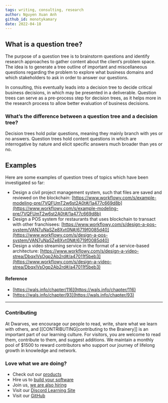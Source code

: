 ```yaml
---
tags: writing, consulting, research
author: Nguyen Xuan Anh
github_id: monotykamary
date: 2022-04-18
---
```


## What is a question tree?

The purpose of a question tree is to brainstorm questions and identify research approaches to gather content about the client’s problem space. The idea is to generate a tree outline of important and miscellaneous questions regarding the problem to explore what business domains and which stakeholders to ask in order to answer our questions.

In consulting, this eventually leads into a decision tree to decide critical business decisions, in which may be presented in a deliverable. Question trees can serve as a pre-process step for decision trees, as it helps more in the research process to allow better evaluation of business decisions.

### What’s the difference between a question tree and a decision tree?

Decision trees hold polar questions, meaning they mainly branch with yes or no answers. Question trees hold content questions in which are interrogative by nature and elicit specific answers much broader than yes or no.

## Examples

Here are some examples of question trees of topics which have been investigated so far:

- Design a civil project management system, such that files are saved and reviewed on the blockchain: [](https://www.workflowy.com/s/example-modeling-pre/7VQFUmT2w6st2A0t#/1a477c669d8b)[https://www.workflowy.com/s/example-modeling-pre/7VQFUmT2w6st2A0t#/1a477c669d8b](https://www.workflowy.com/s/example-modeling-pre/7VQFUmT2w6st2A0t#/1a477c669d8b)
- Design a POS system for restaurants that uses blockchain to transact with other franchisees: [](https://www.workflowy.com/s/design-a-pos-system/VAN7uNaSZe8Xvt0N#/6719f0085d40)[https://www.workflowy.com/s/design-a-pos-system/VAN7uNaSZe8Xvt0N#/6719f0085d40](https://www.workflowy.com/s/design-a-pos-system/VAN7uNaSZe8Xvt0N#/6719f0085d40)
- Design a video streaming service in the format of a service-based architecture: [](https://www.workflowy.com/s/design-a-video-strea/DbqxIVsOgp2Ab2rd#/a47011f5beb3)[https://www.workflowy.com/s/design-a-video-strea/DbqxIVsOgp2Ab2rd#/a47011f5beb3](https://www.workflowy.com/s/design-a-video-strea/DbqxIVsOgp2Ab2rd#/a47011f5beb3)

#### Reference

- [](https://wals.info/chapter/116)[https://wals.info/chapter/116](https://wals.info/chapter/116)
- [](https://wals.info/chapter/93)[https://wals.info/chapter/93](https://wals.info/chapter/93)



---
<!-- cta -->
### Contributing

At Dwarves, we encourage our people to read, write, share what we learn with others, and [[CONTRIBUTING|contributing to the Brainery]] is an important part of our learning culture. For visitors, you are welcome to read them, contribute to them, and suggest additions. We maintain a monthly pool of $1500 to reward contributors who support our journey of lifelong growth in knowledge and network.

### Love what we are doing?

- Check out our [products](https://superbits.co)
- Hire us to [build your software](https://d.foundation)
- Join us, [we are also hiring](https://github.com/dwarvesf/WeAreHiring)
- Visit our [Discord Learning Site](https://discord.gg/dzNBpNTVEZ)
- Visit our [GitHub](https://github.com/dwarvesf)